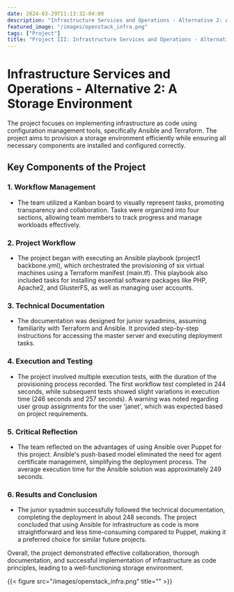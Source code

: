 ```yaml
---
date: 2024-03-29T11:13:32-04:00
description: "Infrastructure Services and Operations - Alternative 2: A Storage Environment"
featured_image: "/images/openstack_infra.png"
tags: ["Project"]
title: "Project III: Infrastructure Services and Operations - Alternative 2: A Storage Environment"
---
```


# Infrastructure Services and Operations - Alternative 2: A Storage Environment

The project focuses on implementing infrastructure as code using configuration management tools, specifically Ansible and Terraform. The project aims to provision a storage environment efficiently while ensuring all necessary components are installed and configured correctly.

## Key Components of the Project

### 1. Workflow Management
- The team utilized a Kanban board to visually represent tasks, promoting transparency and collaboration. Tasks were organized into four sections, allowing team members to track progress and manage workloads effectively.

### 2. Project Workflow
- The project began with executing an Ansible playbook (project1 backbone.yml), which orchestrated the provisioning of six virtual machines using a Terraform manifest (main.tf). This playbook also included tasks for installing essential software packages like PHP, Apache2, and GlusterFS, as well as managing user accounts.

### 3. Technical Documentation
- The documentation was designed for junior sysadmins, assuming familiarity with Terraform and Ansible. It provided step-by-step instructions for accessing the master server and executing deployment tasks.

### 4. Execution and Testing
- The project involved multiple execution tests, with the duration of the provisioning process recorded. The first workflow test completed in 244 seconds, while subsequent tests showed slight variations in execution time (246 seconds and 257 seconds). A warning was noted regarding user group assignments for the user 'janet', which was expected based on project requirements.

### 5. Critical Reflection
- The team reflected on the advantages of using Ansible over Puppet for this project. Ansible's push-based model eliminated the need for agent certificate management, simplifying the deployment process. The average execution time for the Ansible solution was approximately 249 seconds.

### 6. Results and Conclusion
- The junior sysadmin successfully followed the technical documentation, completing the deployment in about 248 seconds. The project concluded that using Ansible for infrastructure as code is more straightforward and less time-consuming compared to Puppet, making it a preferred choice for similar future projects.

Overall, the project demonstrated effective collaboration, thorough documentation, and successful implementation of infrastructure as code principles, leading to a well-functioning storage environment.

{{< figure src="/images/openstack_infra.png" title="" >}}
